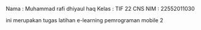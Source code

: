 Nama : Muhammad rafi dhiyaul haq
Kelas : TIF 22 CNS
NIM : 22552011030

ini merupakan tugas latihan e-learning pemrograman mobile 2
